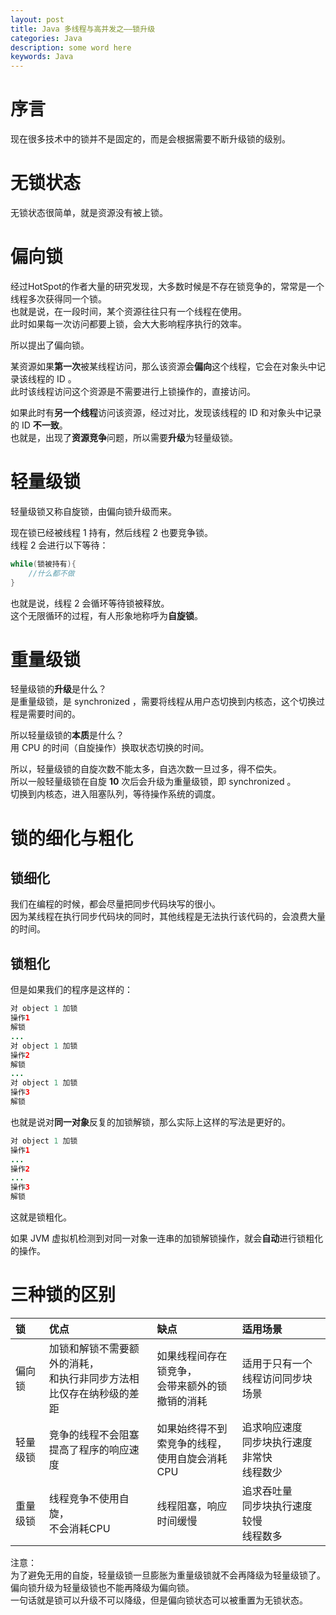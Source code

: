 ```yaml
---
layout: post
title: Java 多线程与高并发之——锁升级
categories: Java
description: some word here
keywords: Java
---
```


# 序言
现在很多技术中的锁并不是固定的，而是会根据需要不断升级锁的级别。

# 无锁状态
无锁状态很简单，就是资源没有被上锁。

# 偏向锁
经过HotSpot的作者大量的研究发现，大多数时候是不存在锁竞争的，常常是一个线程多次获得同一个锁。<br>
也就是说，在一段时间，某个资源往往只有一个线程在使用。<br>
此时如果每一次访问都要上锁，会大大影响程序执行的效率。

所以提出了偏向锁。

某资源如果**第一次**被某线程访问，那么该资源会**偏向**这个线程，它会在对象头中记录该线程的 ID 。<br>
此时该线程访问这个资源是不需要进行上锁操作的，直接访问。

如果此时有**另一个线程**访问该资源，经过对比，发现该线程的 ID 和对象头中记录的 ID **不一致**。<br>
也就是，出现了**资源竞争**问题，所以需要**升级**为轻量级锁。

# 轻量级锁
轻量级锁又称自旋锁，由偏向锁升级而来。

现在锁已经被线程 1 持有，然后线程 2 也要竞争锁。<br>
线程 2 会进行以下等待：
```java
while(锁被持有){
	//什么都不做
}
```
也就是说，线程 2 会循环等待锁被释放。<br>
这个无限循环的过程，有人形象地称呼为**自旋锁**。

# 重量级锁
轻量级锁的**升级**是什么？<br>
是重量级锁，是 synchronized ，需要将线程从用户态切换到内核态，这个切换过程是需要时间的。

所以轻量级锁的**本质**是什么？<br>
用 CPU 的时间（自旋操作）换取状态切换的时间。

所以，轻量级锁的自旋次数不能太多，自选次数一旦过多，得不偿失。<br>
所以一般轻量级锁在自旋 **10** 次后会升级为重量级锁，即 synchronized 。<br>
切换到内核态，进入阻塞队列，等待操作系统的调度。

# 锁的细化与粗化
## 锁细化
我们在编程的时候，都会尽量把同步代码块写的很小。<br>
因为某线程在执行同步代码块的同时，其他线程是无法执行该代码的，会浪费大量的时间。

## 锁粗化
但是如果我们的程序是这样的：
```java
对 object 1 加锁
操作1
解锁
...
对 object 1 加锁
操作2
解锁
...
对 object 1 加锁
操作3
解锁
```

也就是说对**同一对象**反复的加锁解锁，那么实际上这样的写法是更好的。
```java
对 object 1 加锁
操作1
...
操作2
...
操作3
解锁
```

这就是锁粗化。

如果 JVM 虚拟机检测到对同一对象一连串的加锁解锁操作，就会**自动**进行锁粗化的操作。

# 三种锁的区别

| 锁       | 优点                                                         | 缺点                                                 | 适用场景                                             |
| :------- | :------------------------------------------------------------ | :---------------------------------------------------- | :---------------------------------------------------- |
| 偏向锁   | 加锁和解锁不需要额外的消耗，<br />和执行非同步方法相比仅存在纳秒级的差距 | 如果线程间存在锁竞争，<br />会带来额外的锁撤销的消耗 | 适用于只有一个线程访问同步块场景                     |
| 轻量级锁 | 竞争的线程不会阻塞<br />提高了程序的响应速度                 | 如果始终得不到索竞争的线程，<br />使用自旋会消耗CPU  | 追求响应速度<br />同步块执行速度非常快<br />线程数少 |
| 重量级锁 | 线程竞争不使用自旋，<br />不会消耗CPU                        | 线程阻塞，响应时间缓慢                               | 追求吞吐量<br />同步块执行速度较慢<br />线程数多     |

注意：<br>
为了避免无用的自旋，轻量级锁一旦膨胀为重量级锁就不会再降级为轻量级锁了。<br>
偏向锁升级为轻量级锁也不能再降级为偏向锁。<br>
一句话就是锁可以升级不可以降级，但是偏向锁状态可以被重置为无锁状态。